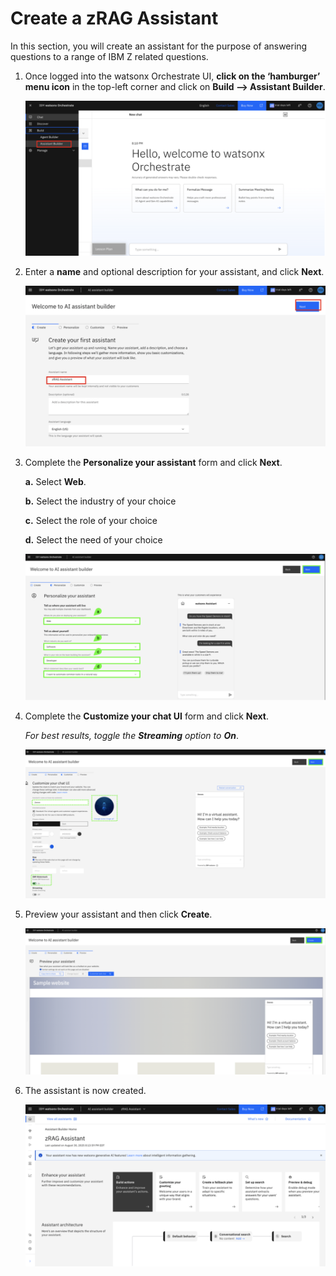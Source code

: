 # Create a zRAG Assistant

In this section, you will create an assistant for the purpose of answering questions to a range of IBM Z related questions.

1. Once logged into the watsonx Orchestrate UI, **click on the ‘hamburger’ menu icon** in the top-left corner and click on **Build --> Assistant Builder**.
   
    ![](_attachments/zrag1.png)

2. Enter a **name** and optional description for your assistant, and click **Next**.
   
    ![](_attachments/zrag2.png)

3. Complete the **Personalize your assistant** form and click **Next**.
   
    **a.** Select **Web**. 

    **b.** Select the industry of your choice

    **c.** Select the role of your choice

    **d.** Select the need of your choice

    ![](_attachments/zrag3.png)

4. Complete the **Customize your chat UI** form and click **Next**.
   
    *For best results, toggle the **Streaming** option to **On***. 

    ![](_attachments/zrag4.png)

5. Preview your assistant and then click **Create**. 
   
    ![](_attachments/zrag5.png)

6. The assistant is now created.
   
    ![](_attachments/zrag6.png)


